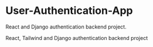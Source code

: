 # User-Authentication-App

React and Django authentication backend project.

React, Tailwind and Django authentication backend project

